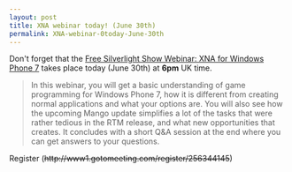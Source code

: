 ```yaml
---
layout: post
title: XNA webinar today! (June 30th)
permalink: XNA-webinar-0today-June-30th
---
```

 
Don't forget that the [Free Silverlight Show Webinar: XNA for Windows Phone 7](http://www.silverlightshow.net/news/Free-Silverlight-Show-Webinar-XNA-for-Windows-Phone-7.aspx) takes place today (June 30th) at **6pm** UK time.

> In this webinar, you will get a basic understanding of game programming for Windows Phone 7, how it is different from creating normal applications and what your options are. You will also see how the upcoming Mango update simplifies a lot of the tasks that were rather tedious in the RTM release, and what new opportunities that creates. It concludes with a short Q&A session at the end where you can get answers to your questions.

Register (~~http&#58;&#47;&#47;www1.gotomeeting.com/register/256344145~~)

